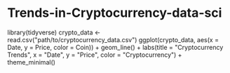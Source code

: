 # Trends-in-Cryptocurrency-data-sci

library(tidyverse)
crypto_data <- read.csv("path/to/cryptocurrency_data.csv")
ggplot(crypto_data, aes(x = Date, y = Price, color = Coin)) +
  geom_line() +
  labs(title = "Cryptocurrency Trends",
       x = "Date",
       y = "Price",
       color = "Cryptocurrency") +
  theme_minimal()
